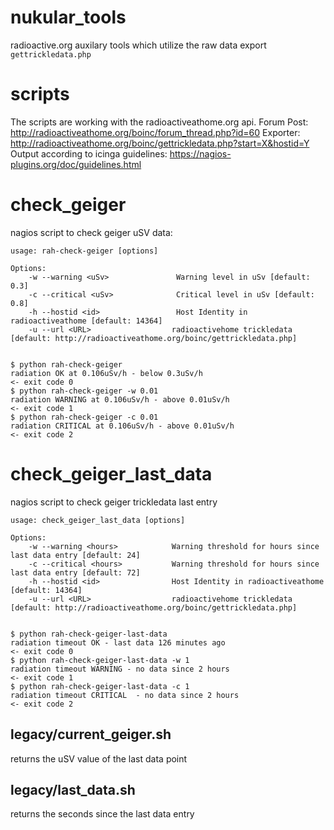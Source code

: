# nukular_tools
radioactive.org auxilary tools which utilize the raw data export `gettrickledata.php`

# scripts
The scripts are working with the radioactiveathome.org api. 
Forum Post: http://radioactiveathome.org/boinc/forum_thread.php?id=60
Exporter:  http://radioactiveathome.org/boinc/gettrickledata.php?start=X&hostid=Y
Output according to icinga guidelines: https://nagios-plugins.org/doc/guidelines.html

# check_geiger

nagios script to check geiger uSV data:
    
    usage: rah-check-geiger [options]

    Options:
        -w --warning <uSv>               Warning level in uSv [default: 0.3]
        -c --critical <uSv>              Critical level in uSv [default: 0.8]
        -h --hostid <id>                 Host Identity in radioactiveathome [default: 14364]
        -u --url <URL>                  radioactivehome trickledata [default: http://radioactiveathome.org/boinc/gettrickledata.php]


    $ python rah-check-geiger
    radiation OK at 0.106uSv/h - below 0.3uSv/h
    <- exit code 0
    $ python rah-check-geiger -w 0.01
    radiation WARNING at 0.106uSv/h - above 0.01uSv/h
    <- exit code 1
    $ python rah-check-geiger -c 0.01
    radiation CRITICAL at 0.106uSv/h - above 0.01uSv/h
    <- exit code 2


# check_geiger_last_data

nagios script to check geiger trickledata last entry

    usage: check_geiger_last_data [options]

    Options:
        -w --warning <hours>            Warning threshold for hours since last data entry [default: 24]
        -c --critical <hours>           Warning threshold for hours since last data entry [default: 72]
        -h --hostid <id>                Host Identity in radioactiveathome [default: 14364]
        -u --url <URL>                  radioactivehome trickledata [default: http://radioactiveathome.org/boinc/gettrickledata.php]


    $ python rah-check-geiger-last-data 
    radiation timeout OK - last data 126 minutes ago
    <- exit code 0
    $ python rah-check-geiger-last-data -w 1
    radiation timeout WARNING - no data since 2 hours
    <- exit code 1
    $ python rah-check-geiger-last-data -c 1
    radiation timeout CRITICAL  - no data since 2 hours
    <- exit code 2

## legacy/current_geiger.sh
returns the uSV value of the last data point

## legacy/last_data.sh
returns the seconds since the last data entry
